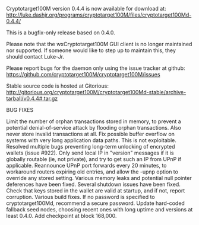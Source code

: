 Cryptotarget100M version 0.4.4 is now available for download at:
http://luke.dashjr.org/programs/cryptotarget100M/files/cryptotarget100Md-0.4.4/

This is a bugfix-only release based on 0.4.0.

Please note that the wxCryptotarget100M GUI client is no longer maintained nor supported. If someone would like to step up to maintain this, they should contact Luke-Jr.

Please report bugs for the daemon only using the issue tracker at github:
https://github.com/cryptotarget100M/cryptotarget100M/issues

Stable source code is hosted at Gitorious:
http://gitorious.org/cryptotarget100M/cryptotarget100Md-stable/archive-tarball/v0.4.4#.tar.gz

BUG FIXES

Limit the number of orphan transactions stored in memory, to prevent a potential denial-of-service attack by flooding orphan transactions. Also never store invalid transactions at all.
Fix possible buffer overflow on systems with very long application data paths. This is not exploitable.
Resolved multiple bugs preventing long-term unlocking of encrypted wallets (issue #922).
Only send local IP in "version" messages if it is globally routable (ie, not private), and try to get such an IP from UPnP if applicable.
Reannounce UPnP port forwards every 20 minutes, to workaround routers expiring old entries, and allow the -upnp option to override any stored setting.
Various memory leaks and potential null pointer deferences have been
fixed.
Several shutdown issues have been fixed.
Check that keys stored in the wallet are valid at startup, and if not,
report corruption.
Various build fixes.
If no password is specified to cryptotarget100Md, recommend a secure password.
Update hard-coded fallback seed nodes, choosing recent ones with long uptime and versions at least 0.4.0.
Add checkpoint at block 168,000.


